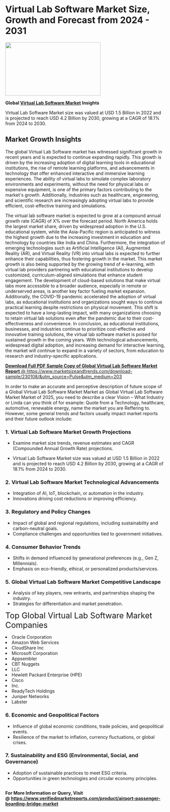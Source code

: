 <H1>Virtual Lab Software Market Size, Growth and Forecast from 2024 - 2031</H1><img class="aligncenter size-medium wp-image-584254" src="https://thirdeyenews.in/wp-content/uploads/2024/09/Global-Market-Research-300x168.jpeg" alt="" width="300" height="168" /><p><strong>Global&nbsp;<a href="https://www.marketsizeandtrends.com/download-sample/230108/&amp;utm_source=Pulse&amp;utm_medium=203">Virtual Lab Software Market</a> Insights</strong></p><p>Virtual Lab Software Market size was valued at USD 1.5 Billion in 2022 and is projected to reach USD 4.2 Billion by 2030, growing at a CAGR of 18.1% from 2024 to 2030.</p><p><h2>Market Growth Insights</h2> <p>The global Virtual Lab Software market has witnessed significant growth in recent years and is expected to continue expanding rapidly. This growth is driven by the increasing adoption of digital learning tools in educational institutions, the rise of remote learning platforms, and advancements in technology that offer enhanced interactive and immersive learning experiences. The ability of virtual labs to simulate complex laboratory environments and experiments, without the need for physical labs or expensive equipment, is one of the primary factors contributing to the market's growth. Additionally, industries such as healthcare, engineering, and scientific research are increasingly adopting virtual labs to provide efficient, cost-effective training and simulations.</p> <p><a href="#"></a></p> <p>The virtual lab software market is expected to grow at a compound annual growth rate (CAGR) of X% over the forecast period. North America holds the largest market share, driven by widespread adoption in the U.S. educational system, while the Asia-Pacific region is anticipated to witness the highest growth due to the increasing investment in education and technology by countries like India and China. Furthermore, the integration of emerging technologies such as Artificial Intelligence (AI), Augmented Reality (AR), and Virtual Reality (VR) into virtual labs is expected to further enhance their capabilities, thus fostering growth in the market. This market growth is also being supported by the growing trend of e-learning, with virtual lab providers partnering with educational institutions to develop customized, curriculum-aligned simulations that enhance student engagement. The development of cloud-based solutions that make virtual labs more accessible to a broader audience, especially in remote or underserved areas, is another key factor fueling market expansion. Additionally, the COVID-19 pandemic accelerated the adoption of virtual labs, as educational institutions and organizations sought ways to continue practical learning despite restrictions on physical movement. This shift is expected to have a long-lasting impact, with many organizations choosing to retain virtual lab solutions even after the pandemic due to their cost-effectiveness and convenience. In conclusion, as educational institutions, businesses, and industries continue to prioritize cost-effective and innovative training solutions, the virtual lab software market is poised for sustained growth in the coming years. With technological advancements, widespread digital adoption, and increasing demand for interactive learning, the market will continue to expand in a variety of sectors, from education to research and industry-specific applications. <p><a href="#"></p><p><span class=""><strong>Download Full PDF Sample Copy of Global Virtual Lab Software Market Report</strong> @ <a href="https://www.marketsizeandtrends.com/download-sample/230108/&amp;utm_source=Pulse&amp;utm_medium=203" target="_blank">https://www.marketsizeandtrends.com/download-sample/230108/&amp;utm_source=Pulse&amp;utm_medium=203</a></span></p><p>In order to make an accurate and perceptive description of future scope of a Global&nbsp;Virtual Lab Software Market Market as Global&nbsp;Virtual Lab Software Market Market of 2025, you need to describe a clear Vision &ndash; What Industry or Linda can you think of for example: Quote from a Technology, healthcare, automotive, renewable energy, name the market you are Reffering to. However, some general trends and factors usually impact market reports and their future outlook include:</p><h3>1.&nbsp;<strong>Virtual Lab Software Market Growth Projections</strong></h3><ul><li>Examine market size trends, revenue estimates and CAGR (Compounded Annual Growth Rate) projections.</li><li><p>Virtual Lab Software Market size was valued at USD 1.5 Billion in 2022 and is projected to reach USD 4.2 Billion by 2030, growing at a CAGR of 18.1% from 2024 to 2030.</p></li></ul><h3>2.&nbsp;<strong>Virtual Lab Software Market Technological Advancements</strong></h3><ul><li>Integration of AI, IoT, blockchain, or automation in the industry.</li><li>Innovations driving cost reductions or improving efficiency.</li></ul><h3>3.&nbsp;<strong>Regulatory and Policy Changes</strong></h3><ul><li>Impact of global and regional regulations, including sustainability and carbon-neutral goals.</li><li>Compliance challenges and opportunities tied to government initiatives.</li></ul><h3>4.&nbsp;<strong>Consumer Behavior Trends</strong></h3><ul><li>Shifts in demand influenced by generational preferences (e.g., Gen Z, Millennials).</li><li>Emphasis on eco-friendly, ethical, or personalized products/services.</li></ul><h3>5.&nbsp;<strong>Global Virtual Lab Software Market Competitive Landscape</strong></h3><ul><li>Analysis of key players, new entrants, and partnerships shaping the industry.</li><li>Strategies for differentiation and market penetration.</li></ul><p data-pm-slice="1 1 []"><span style="color: inherit; font-family: inherit; font-size: 25px;">Top Global Virtual Lab Software Market Companies</span></p><div class="" data-test-id=""><p><li>Oracle Corporation</li><li> Amazon Web Services</li><li> CloudShare Inc</li><li> Microsoft Corporation</li><li> Appsembler</li><li> CBT Nuggets</li><li> LLC</li><li> Hewlett Packard Enterprise (HPE)</li><li> Cisco</li><li> Inc.</li><li> ReadyTech Holdings</li><li> Juniper Networks</li><li> Labster</li></p></div><h3>6.&nbsp;<strong>Economic and Geopolitical Factors</strong></h3><ul><li>Influence of global economic conditions, trade policies, and geopolitical events.</li><li>Resilience of the market to inflation, currency fluctuations, or global crises.</li></ul><h3>7.&nbsp;<strong>Sustainability and ESG (Environmental, Social, and Governance)</strong></h3><ul><li>Adoption of sustainable practices to meet ESG criteria.</li><li>Opportunities in green technologies and circular economy principles.</li></ul><h2><strong style="font-size: 14px;">For More Information or Query, Visit @&nbsp;</strong><a style="background-color: #ffffff; font-size: 14px;" href="https://www.marketsizeandtrends.com/report/virtual-lab-software-market/" target="_blank">https://www.verifiedmarketreports.com/product/airport-passenger-boarding-bridge-market</a></h2>
